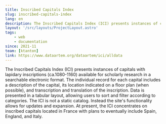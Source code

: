 ```yaml
---
title: Inscribed Capitals Index
slug: inscribed-capitals-index
lang: en
description: The Inscribed Capitals Index (ICI) presents instances of capitals with lapidary inscriptions (ca.1080-1160) available for scholarly research in a searchable electronic format. 
layout: '/src/layouts/ProjectLayout.astro'
tags: 
    - web
    - documentation
since: 2021-11
team: [ktanton]
link: https://www.dataartem.org/dataartem/ici/alldata
---
```



<!-- ajouter bonnes dates-->

The Inscribed Capitals Index (ICI) presents instances of capitals with  lapidary inscriptions (ca.1080-1160) available for scholarly research in a searchable electronic format. The individual record for each capital  includes a description of the capital, its location indicated on a floor plan (when possible), and transcription and translation of the  inscription. Data is presented in a tabular layout, allowing users to  sort and filter according to categories. The ICI is not a static  catalog. Instead the site's functionality allows for updates and  expansion. At present, the ICI concentrates on inscribed capitals  located in France with plans to eventually include Spain, England, and  Italy.